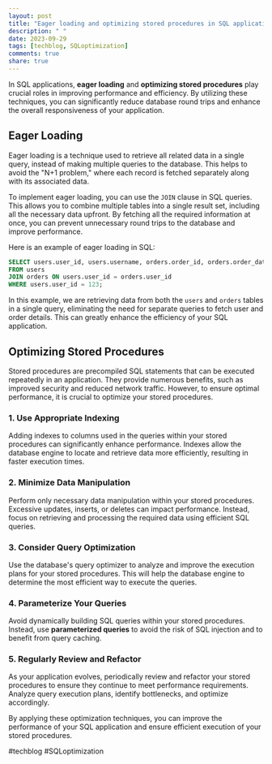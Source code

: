 ```yaml
---
layout: post
title: "Eager loading and optimizing stored procedures in SQL applications"
description: " "
date: 2023-09-29
tags: [techblog, SQLoptimization]
comments: true
share: true
---
```


In SQL applications, **eager loading** and **optimizing stored procedures** play crucial roles in improving performance and efficiency. By utilizing these techniques, you can significantly reduce database round trips and enhance the overall responsiveness of your application.

## Eager Loading

Eager loading is a technique used to retrieve all related data in a single query, instead of making multiple queries to the database. This helps to avoid the "N+1 problem," where each record is fetched separately along with its associated data.

To implement eager loading, you can use the `JOIN` clause in SQL queries. This allows you to combine multiple tables into a single result set, including all the necessary data upfront. By fetching all the required information at once, you can prevent unnecessary round trips to the database and improve performance.

Here is an example of eager loading in SQL:

```sql
SELECT users.user_id, users.username, orders.order_id, orders.order_date
FROM users
JOIN orders ON users.user_id = orders.user_id
WHERE users.user_id = 123;
```

In this example, we are retrieving data from both the `users` and `orders` tables in a single query, eliminating the need for separate queries to fetch user and order details. This can greatly enhance the efficiency of your SQL application.

## Optimizing Stored Procedures

Stored procedures are precompiled SQL statements that can be executed repeatedly in an application. They provide numerous benefits, such as improved security and reduced network traffic. However, to ensure optimal performance, it is crucial to optimize your stored procedures.

### 1. Use Appropriate Indexing

Adding indexes to columns used in the queries within your stored procedures can significantly enhance performance. Indexes allow the database engine to locate and retrieve data more efficiently, resulting in faster execution times.

### 2. Minimize Data Manipulation

Perform only necessary data manipulation within your stored procedures. Excessive updates, inserts, or deletes can impact performance. Instead, focus on retrieving and processing the required data using efficient SQL queries.

### 3. Consider Query Optimization

Use the database's query optimizer to analyze and improve the execution plans for your stored procedures. This will help the database engine to determine the most efficient way to execute the queries.

### 4. Parameterize Your Queries

Avoid dynamically building SQL queries within your stored procedures. Instead, use **parameterized queries** to avoid the risk of SQL injection and to benefit from query caching.

### 5. Regularly Review and Refactor

As your application evolves, periodically review and refactor your stored procedures to ensure they continue to meet performance requirements. Analyze query execution plans, identify bottlenecks, and optimize accordingly.

By applying these optimization techniques, you can improve the performance of your SQL application and ensure efficient execution of your stored procedures.

#techblog #SQLoptimization